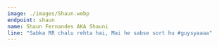 ```yaml
---
image: ./images/Shaun.webp
endpoint: shaun
name: Shaun Fernandes AKA Shauni
line: "Sabka RR chalu rehta hai, Mai he sabse sort hu #guysyaaaa"
---
```

